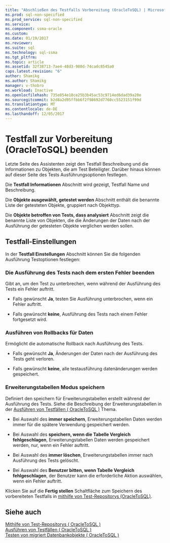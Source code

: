 ```yaml
---
title: "Abschließen des Testfalls Vorbereitung (OracleToSQL) | Microsoft Docs"
ms.prod: sql-non-specified
ms.prod_service: sql-non-specified
ms.service: 
ms.component: ssma-oracle
ms.custom: 
ms.date: 01/19/2017
ms.reviewer: 
ms.suite: sql
ms.technology: sql-ssma
ms.tgt_pltfrm: 
ms.topic: article
ms.assetid: 32f38713-7ae4-48d3-980d-74cadc8545a0
caps.latest.revision: "6"
author: Shamikg
ms.author: Shamikg
manager: v-thobro
ms.workload: Inactive
ms.openlocfilehash: 735e854e18ce25b3b45ac53c9714ed6dad39a20e
ms.sourcegitcommit: b2d8a2d95ffbb6f2f98692d7760cc5523151f99d
ms.translationtype: MT
ms.contentlocale: de-DE
ms.lasthandoff: 12/05/2017
---
```

# <a name="finishing-test-case-preparation-oracletosql"></a>Testfall zur Vorbereitung (OracleToSQL) beenden
Letzte Seite des Assistenten zeigt den Testfall Beschreibung und die Informationen zu Objekten, die am Test Beteiligter. Darüber hinaus können auf dieser Seite des Tests Ausführungsoptionen festlegen.  
  
Die **Testfall Informationen** Abschnitt wird gezeigt, Testfall Name und Beschreibung.  
  
Die **Objekte ausgewählt, getestet werden** Abschnitt enthält die benannte Liste der getesteten Objekte, gruppiert nach Objekttyp.  
  
Die **Objekte betroffen von Tests, dass analysiert** Abschnitt zeigt die benannte Liste von Objekten, die die Änderungen der Daten nach der Ausführung der getesteten Objekte verglichen werden sollen.  
  
## <a name="test-case-settings"></a>Testfall-Einstellungen  
In der **Testfall Einstellungen** Abschnitt können Sie die folgenden Ausführung Testoptionen festlegen:  
  
### <a name="stop-test-execution-after-first-failure"></a>Die Ausführung des Tests nach dem ersten Fehler beenden  
Gibt an, um den Test zu unterbrechen, wenn während der Ausführung des Tests ein Fehler auftritt.  
  
-   Falls gewünscht **Ja**, testen Sie Ausführung unterbrochen, wenn ein Fehler auftritt.  
  
-   Falls gewünscht **keine**, Ausführung des Tests nach einem Fehler fortgesetzt wird.  
  
### <a name="perform-data-rollback"></a>Ausführen von Rollbacks für Daten  
Ermöglicht die automatische Rollback nach Ausführung des Tests.  
  
-   Falls gewünscht **Ja**, Änderungen der Daten nach der Ausführung des Tests geht verloren.  
  
-   Falls gewünscht **keine**, alle testausführung datenänderungen werden gespeichert.  
  
### <a name="auxiliary-tables-saving-mode"></a>Erweiterungstabellen Modus speichern  
Definiert den speichern für Erweiterungstabellen erstellt während der Ausführung des Tests. Siehe die Beschreibung der Erweiterungstabellen in der [Ausführen von Testfällen &#40; OracleToSQL &#41;](../../ssma/oracle/running-test-cases-oracletosql.md) Thema.  
  
-   Bei Auswahl des **immer speichern**, Erweiterungstabellen Daten werden immer für die spätere Verwendung gespeichert werden.  
  
-   Bei Auswahl des **speichern, wenn die Tabelle Vergleich fehlgeschlagen**, Erweiterungstabellen Daten werden gespeichert werden, nur, wenn ein Fehler auftritt.  
  
-   Bei Auswahl des **immer löschen**, Erweiterungstabellen immer nach Ausführung des Tests gelöscht.  
  
-   Bei Auswahl des **Benutzer bitten, wenn Tabelle Vergleich fehlgeschlagen**, der Benutzer kann die erforderliche Aktion auswählen, wenn ein Fehler auftritt.  
  
Klicken Sie auf die **Fertig stellen** Schaltfläche zum Speichern des vorbereiteten Testfalls in [mithilfe von Test-Repositorys (OracleToSQL)](http://msdn.microsoft.com/en-us/f941cce4-d3e3-4aeb-a88a-4f101a97a9f4).  
  
## <a name="see-also"></a>Siehe auch  
[Mithilfe von Test-Repositorys &#40; OracleToSQL &#41;](../../ssma/oracle/using-test-repositories-oracletosql.md)  
[Ausführen von Testfällen &#40; OracleToSQL &#41;](../../ssma/oracle/running-test-cases-oracletosql.md)  
[Testen von migriert Datenbankobjekte &#40; OracleToSQL &#41;](../../ssma/oracle/testing-migrated-database-objects-oracletosql.md)  
  

